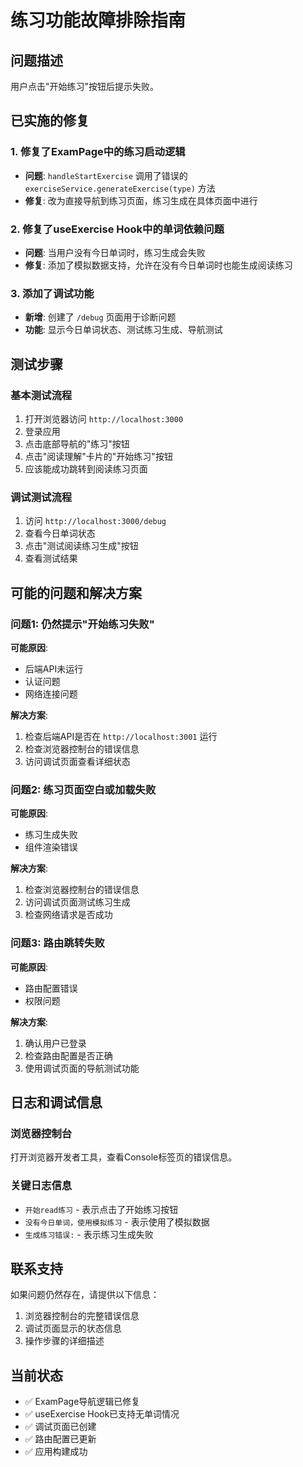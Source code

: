 # 练习功能故障排除指南

## 问题描述
用户点击"开始练习"按钮后提示失败。

## 已实施的修复

### 1. 修复了ExamPage中的练习启动逻辑
- **问题**: `handleStartExercise` 调用了错误的 `exerciseService.generateExercise(type)` 方法
- **修复**: 改为直接导航到练习页面，练习生成在具体页面中进行

### 2. 修复了useExercise Hook中的单词依赖问题
- **问题**: 当用户没有今日单词时，练习生成会失败
- **修复**: 添加了模拟数据支持，允许在没有今日单词时也能生成阅读练习

### 3. 添加了调试功能
- **新增**: 创建了 `/debug` 页面用于诊断问题
- **功能**: 显示今日单词状态、测试练习生成、导航测试

## 测试步骤

### 基本测试流程
1. 打开浏览器访问 `http://localhost:3000`
2. 登录应用
3. 点击底部导航的"练习"按钮
4. 点击"阅读理解"卡片的"开始练习"按钮
5. 应该能成功跳转到阅读练习页面

### 调试测试流程
1. 访问 `http://localhost:3000/debug`
2. 查看今日单词状态
3. 点击"测试阅读练习生成"按钮
4. 查看测试结果

## 可能的问题和解决方案

### 问题1: 仍然提示"开始练习失败"
**可能原因**: 
- 后端API未运行
- 认证问题
- 网络连接问题

**解决方案**:
1. 检查后端API是否在 `http://localhost:3001` 运行
2. 检查浏览器控制台的错误信息
3. 访问调试页面查看详细状态

### 问题2: 练习页面空白或加载失败
**可能原因**:
- 练习生成失败
- 组件渲染错误

**解决方案**:
1. 检查浏览器控制台的错误信息
2. 访问调试页面测试练习生成
3. 检查网络请求是否成功

### 问题3: 路由跳转失败
**可能原因**:
- 路由配置错误
- 权限问题

**解决方案**:
1. 确认用户已登录
2. 检查路由配置是否正确
3. 使用调试页面的导航测试功能

## 日志和调试信息

### 浏览器控制台
打开浏览器开发者工具，查看Console标签页的错误信息。

### 关键日志信息
- `开始read练习` - 表示点击了开始练习按钮
- `没有今日单词，使用模拟练习` - 表示使用了模拟数据
- `生成练习错误:` - 表示练习生成失败

## 联系支持
如果问题仍然存在，请提供以下信息：
1. 浏览器控制台的完整错误信息
2. 调试页面显示的状态信息
3. 操作步骤的详细描述

## 当前状态
- ✅ ExamPage导航逻辑已修复
- ✅ useExercise Hook已支持无单词情况
- ✅ 调试页面已创建
- ✅ 路由配置已更新
- ✅ 应用构建成功 